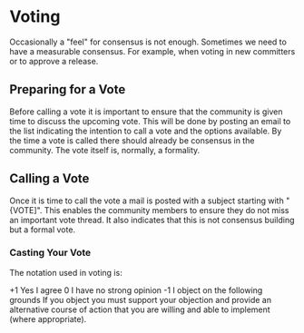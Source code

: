 # Voting

Occasionally a "feel" for consensus is not enough. Sometimes we need to have a measurable consensus. For example, when voting in new committers or to approve a release.

## Preparing for a Vote
Before calling a vote it is important to ensure that the community is given time to discuss the upcoming vote. This will be done by posting an email to the list indicating the intention to call a vote and the options available. By the time a vote is called there should already be consensus in the community. The vote itself is, normally, a formality.

## Calling a Vote
Once it is time to call the vote a mail is posted with a subject starting with "{VOTE]". This enables the community members to ensure they do not miss an important vote thread. It also indicates that this is not consensus building but a formal vote.

### Casting Your Vote
The notation used in voting is:

+1 Yes I agree
0 I have no strong opinion
-1 I object on the following grounds
If you object you must support your objection and provide an alternative course of action that you are willing and able to implement (where appropriate).